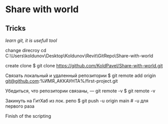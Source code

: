 ﻿# Share with world
## Tricks
*learn git, it is usefull tool*

change direcroy
cd  C:\Users\koldunov\Desktop\Koldunov\Revit\GitRepo\Share-with-world

create clone
$ git clone https://github.com/KoldPavel/Share-with-world.git

Связать локальный и удаленный репозитории
$ git remote add origin git@github.com:%ИМЯ_АККАУНТА%/first-project.git

Убедиться, что репозитории связаны, — git remote -v
$ git remote -v

Закинуть на ГитХаб из лок. репо
$ git push -u origin main # -u для первого раза 



Finish of the scripting
